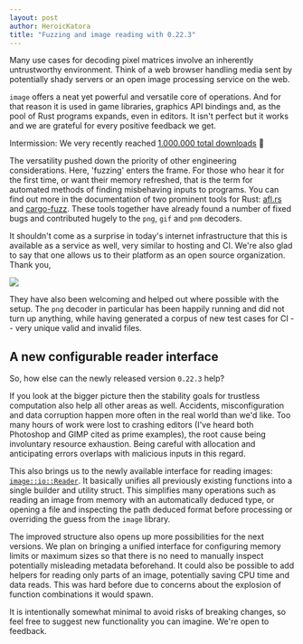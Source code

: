 ```yaml
---
layout: post
author: HeroicKatora
title: "Fuzzing and image reading with 0.22.3"
---
```


Many use cases for decoding pixel matrices involve an inherently untrustworthy
environment. Think of a web browser handling media sent by potentially shady
servers or an open image processing service on the web.

`image` offers a neat yet powerful and versatile core of operations. And for
that reason it is used in game libraries, graphics API bindings and, as the
pool of Rust programs expands, even in editors. It isn't perfect but it works
and we are grateful for every positive feedback we get.

Intermission: We very recently reached [1.000.000 total downloads][crates] 🎉

[crates]: https://crates.io/crates/image

The versatility pushed down the priority of other engineering considerations.
Here, 'fuzzing' enters the frame. For those who hear it for the first time, or
want their memory refreshed, that is the term for automated methods of finding
misbehaving inputs to programs. You can find out more in the documentation of
two prominent tools for Rust: [afl.rs][afl] and [cargo-fuzz][cargo-fuzz].
These tools together have already found a number of fixed bugs and contributed
hugely to the `png`, `gif` and `pnm` decoders.

It shouldn't come as a surprise in today's internet infrastructure that this is
available as a service as well, very similar to hosting and CI. We're also glad
to say that one allows us to their platform as an open source organization.
Thank you,

[![](https://fuzzit.dev/wp-content/uploads/2019/09/logo-alt.png)](fuzzit.dev)

They have also been welcoming and helped out where possible with the setup. The
`png` decoder in particular has been happily running and did not turn up
anything, while having generated a corpus of new test cases for CI -- very
unique valid and invalid files.

[afl]: https://github.com/rust-fuzz/afl.rs
[cargo-fuzz]: https://github.com/rust-fuzz/cargo-fuzz
[fuzzit]: https://fuzzit.dev/

## A new configurable reader interface

So, how else can the newly released version `0.22.3` help?

If you look at the bigger picture then the stability goals for trustless
computation also help all other areas as well. Accidents, misconfiguration and
data corruption happen more often in the real world than we'd like. Too many
hours of work were lost to crashing editors (I've heard both Photoshop and GIMP
cited as prime examples), the root cause being involuntary resource exhaustion.
Being careful with allocation and anticipating errors overlaps with malicious
inputs in this regard.

This also brings us to the newly available interface for reading images:
[`image::io::Reader`][Reader]. It basically unifies all previously existing
functions into a single builder and utility struct. This simplifies many
operations such as reading an image from memory with an automatically deduced
type, or opening a file and inspecting the path deduced format before
processing or overriding the guess from the `image` library.

The improved structure also opens up more possibilities for the next versions.
We plan on bringing a unified interface for configuring memory limits or
maximum sizes so that there is no need to manually inspect potentially
misleading metadata beforehand. It could also be possible to add helpers for
reading only parts of an image, potentially saving CPU time and data reads.
This was hard before due to concerns about the explosion of function
combinations it would spawn.

It is intentionally somewhat minimal to avoid risks of breaking changes, so
feel free to suggest new functionality you can imagine. We're open to feedback.

[Reader]: https://docs.rs/image/0.22.3/image/io/struct.Reader.html
